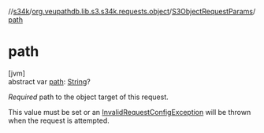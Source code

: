 //[s34k](../../../index.md)/[org.veupathdb.lib.s3.s34k.requests.object](../index.md)/[S3ObjectRequestParams](index.md)/[path](path.md)

# path

[jvm]\
abstract var [path](path.md): [String](https://kotlinlang.org/api/latest/jvm/stdlib/kotlin/-string/index.html)?

*Required* path to the object target of this request.

This value must be set or an [InvalidRequestConfigException](../../org.veupathdb.lib.s3.s34k.errors/-invalid-request-config-exception/index.md) will be thrown when the request is attempted.
